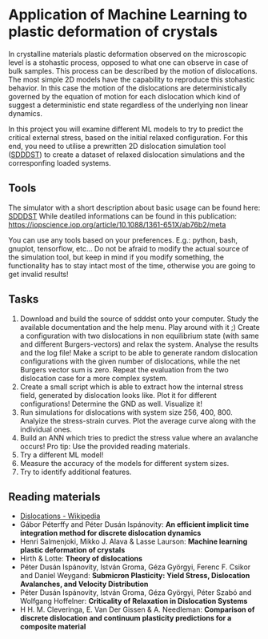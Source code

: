 # Application of Machine Learning to plastic deformation of crystals
In crystalline materials plastic deformation observed on the microscopic level is a stohastic process, opposed to what one can observe in case of bulk samples. This process can be described by the motion of dislocations. The most simple 2D models have the capability to reproduce this stohastic behavior. In this case the motion of the dislocations are deterministically governed by the equation of motion for each dislocation which kind of suggest a deterministic end state regardless of the underlying non linear dynamics.

In this project you will examine different ML models to try to predict the critical external stress, based on the initial relaxed configuration. For this end, you need to utilise a prewritten 2D dislocation simulation tool ([SDDDST](https://github.com/pgabor/sdddst)) to create a dataset of relaxed dislocation simulations and the corresponfing loaded systems.

## Tools
The simulator with a short description about basic usage can be found here: [SDDDST](https://github.com/pgabor/sdddst) While deatiled informations can be found in this publication: https://iopscience.iop.org/article/10.1088/1361-651X/ab76b2/meta

You can use any tools based on your preferences. E.g.: python, bash, gnuplot, tensorflow, etc...
Do not be afraid to modify the actual source of the simulation tool, but keep in mind if you modify something, the functionality has to stay intact most of the time, otherwise you are going to get invalid results!

## Tasks
1. Download and build the source of sdddst onto your computer. Study the available documentation and the help menu. Play around with it ;) Create a configuration with two dislocations in non equilibrium state (with same and different Burgers-vectors) and relax the system. Analyse the results and the log file! Make a script to be able to generate random dislocation configurations with the given number of dislocations, while the net Burgers vector sum is zero. Repeat the evaluation from the two dislocation case for a more complex system.
2. Create a small script which is able to extract how the internal stress field, generated by dislocation looks like. Plot it for different configurations! Determine the GND as well. Visualize it!
3. Run simulations for dislocations with system size 256, 400, 800. Analyize the stress-strain curves. Plot the average curve along with the individual ones.
4. Build an ANN which tries to predict the stress value where an avalanche occurs! Pro tip: Use the provided reading materials.
5. Try a different ML model!
6. Measure the accuracy of the models for different system sizes.
7. Try to identify additional features.

## Reading materials
* [Dislocations - Wikipedia](https://en.wikipedia.org/wiki/Dislocation)
* Gábor Péterffy and Péter Dusán Ispánovity: **An efficient implicit time integration method for discrete dislocation dynamics**
* Henri Salmenjoki, Mikko J. Alava & Lasse Laurson: **Machine learning plastic deformation of crystals**
* Hirth & Lotte: **Theory of dislocations**
* Péter Dusán Ispánovity, István Groma, Géza Györgyi, Ferenc F. Csikor and Daniel Weygand: **Submicron Plasticity: Yield Stress, Dislocation Avalanches, and Velocity Distribution**
* Péter Dusán Ispánovity, István Groma, Géza Györgyi, Péter Szabó and Wolfgang Hoffelner: **Criticality of Relaxation in Dislocation Systems**
* H H. M. Cleveringa, E. Van Der Gissen & A. Needleman: **Comparison of discrete dislocation and continuum plasticity predictions for a composite material**


